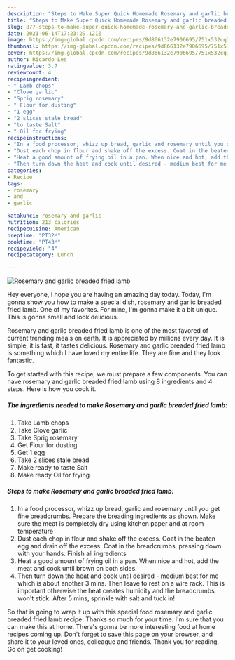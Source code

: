 ```yaml
---
description: "Steps to Make Super Quick Homemade Rosemary and garlic breaded fried lamb"
title: "Steps to Make Super Quick Homemade Rosemary and garlic breaded fried lamb"
slug: 877-steps-to-make-super-quick-homemade-rosemary-and-garlic-breaded-fried-lamb
date: 2021-06-14T17:23:29.121Z
image: https://img-global.cpcdn.com/recipes/9d866132e7906695/751x532cq70/rosemary-and-garlic-breaded-fried-lamb-recipe-main-photo.jpg
thumbnail: https://img-global.cpcdn.com/recipes/9d866132e7906695/751x532cq70/rosemary-and-garlic-breaded-fried-lamb-recipe-main-photo.jpg
cover: https://img-global.cpcdn.com/recipes/9d866132e7906695/751x532cq70/rosemary-and-garlic-breaded-fried-lamb-recipe-main-photo.jpg
author: Ricardo Lee
ratingvalue: 3.7
reviewcount: 4
recipeingredient:
- " Lamb chops"
- "Clove garlic"
- "Sprig rosemary"
- " Flour for dusting"
- "1 egg"
- "2 slices stale bread"
- "to taste Salt"
- " Oil for frying"
recipeinstructions:
- "In a food processor, whizz up bread, garlic and rosemary until you get fine breadcrumbs. Prepare the breading ingredients as shown. Make sure the meat is completely dry using kitchen paper and at room temperature"
- "Dust each chop in flour and shake off the excess. Coat in the beaten egg and drain off the excess. Coat in the breadcrumbs, pressing down with your hands. Finish all ingredients"
- "Heat a good amount of frying oil in a pan. When nice and hot, add the meat and cook until brown on both sides."
- "Then turn down the heat and cook until desired - medium best for me which is about another 3 mins. Then leave to rest on a wire rack. This is important otherwise the heat creates humidity and the breadcrumbs won&#39;t stick. After 5 mins, sprinkle with salt and tuck in!"
categories:
- Recipe
tags:
- rosemary
- and
- garlic

katakunci: rosemary and garlic 
nutrition: 213 calories
recipecuisine: American
preptime: "PT32M"
cooktime: "PT43M"
recipeyield: "4"
recipecategory: Lunch

---
```



![Rosemary and garlic breaded fried lamb](https://img-global.cpcdn.com/recipes/9d866132e7906695/751x532cq70/rosemary-and-garlic-breaded-fried-lamb-recipe-main-photo.jpg)

Hey everyone, I hope you are having an amazing day today. Today, I'm gonna show you how to make a special dish, rosemary and garlic breaded fried lamb. One of my favorites. For mine, I'm gonna make it a bit unique. This is gonna smell and look delicious.



Rosemary and garlic breaded fried lamb is one of the most favored of current trending meals on earth. It is appreciated by millions every day. It is simple, it is fast, it tastes delicious. Rosemary and garlic breaded fried lamb is something which I have loved my entire life. They are fine and they look fantastic.


To get started with this recipe, we must prepare a few components. You can have rosemary and garlic breaded fried lamb using 8 ingredients and 4 steps. Here is how you cook it.

<!--inarticleads1-->

##### The ingredients needed to make Rosemary and garlic breaded fried lamb:

1. Take  Lamb chops
1. Take Clove garlic
1. Take Sprig rosemary
1. Get  Flour for dusting
1. Get 1 egg
1. Take 2 slices stale bread
1. Make ready to taste Salt
1. Make ready  Oil for frying




<!--inarticleads2-->

##### Steps to make Rosemary and garlic breaded fried lamb:

1. In a food processor, whizz up bread, garlic and rosemary until you get fine breadcrumbs. Prepare the breading ingredients as shown. Make sure the meat is completely dry using kitchen paper and at room temperature
1. Dust each chop in flour and shake off the excess. Coat in the beaten egg and drain off the excess. Coat in the breadcrumbs, pressing down with your hands. Finish all ingredients
1. Heat a good amount of frying oil in a pan. When nice and hot, add the meat and cook until brown on both sides.
1. Then turn down the heat and cook until desired - medium best for me which is about another 3 mins. Then leave to rest on a wire rack. This is important otherwise the heat creates humidity and the breadcrumbs won&#39;t stick. After 5 mins, sprinkle with salt and tuck in!




So that is going to wrap it up with this special food rosemary and garlic breaded fried lamb recipe. Thanks so much for your time. I'm sure that you can make this at home. There's gonna be more interesting food at home recipes coming up. Don't forget to save this page on your browser, and share it to your loved ones, colleague and friends. Thank you for reading. Go on get cooking!
